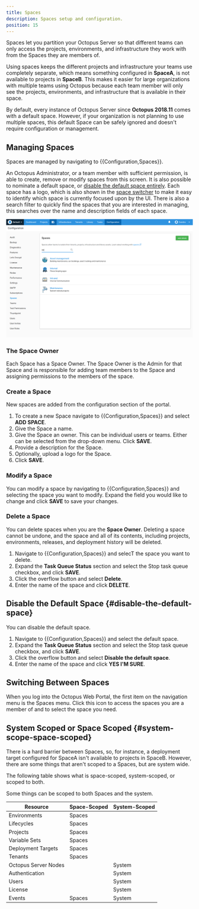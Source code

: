 ```yaml
---
title: Spaces
description: Spaces setup and configuration.
position: 15
---
```


Spaces let you partition your Octopus Server so that different teams can only access the projects, environments, and infrastructure they work with from the Spaces they are members of. 

Using spaces keeps the different projects and infrastructure your teams use completely separate, which means something configured in **SpaceA**, is not available to projects in **SpaceB**. This makes it easier for large organizations with multiple teams using Octopus because each team member will only see the projects, environments, and infrastructure that is available in their space.

By default, every instance of Octopus Server since **Octopus 2018.11** comes with a default space. However, if your organization is not planning to use multiple spaces, this default Space can be safely ignored and doesn't require configuration or management. 

## Managing Spaces

Spaces are managed by navigating to {{Configuration,Spaces}}.

An Octopus Administrator, or a team member with sufficient permission, is able to create, remove or modify spaces from this screen. It is also possible to nominate a default space, or [disable the default space entirely](#disable-the-default-space). Each space has a logo, which is also shown in the [space switcher](#switching-between-spaces) to make it easy to identify which space is currently focused upon by the UI. There is also a search filter to quickly find the spaces that you are interested in managing, this searches over the name and description fields of each space.

![Spaces configuration page](spaces-configuration.png)

### The Space Owner

Each Space has a Space Owner. The Space Owner is the Admin for that Space and is responsible for adding team members to the Space and assigning permissions to the members of the space.

### Create a Space

New spaces are added from the configuration section of the portal.

1. To create a new Space navigate to {{Configuration,Spaces}} and select **ADD SPACE**.
2. Give the Space a name.
3. Give the Space an owner. This can be individual users or teams. Either can be selected from the drop-down menu. Click **SAVE**.
4. Provide a description for the Space.
5. Optionally, upload a logo for the Space.
6. Click **SAVE**.

### Modify  a Space

You can modify a space by navigating to {{Configuration,Spaces}} and selecting the space you want to modify. Expand the field you would like to change and click **SAVE** to save your changes.

### Delete a Space

You can delete spaces when you are the **Space Owner**. Deleting a space cannot be undone, and the space and all of its contents, including projects, environments, releases, and deployment history will be deleted.

1. Navigate to {{Configuration,Spaces}} and selecT the space you want to delete.
1. Expand the **Task Queue Status** section and select the Stop task queue checkbox, and click **SAVE**.
1. Click the overflow button and select **Delete**.
1. Enter the name of the space and click **DELETE**.

## Disable the Default Space {#disable-the-default-space}

You can disable the default space. <!-- content explaining the ramifications goes here -->

1. Navigate to {{Configuration,Spaces}} and select the default space.
1. Expand the **Task Queue Status** section and select the Stop task queue checkbox, and click **SAVE**.
1. Click the overflow button and select **Disable the default space**.
1. Enter the name of the space and click **YES I'M SURE**.


## Switching Between Spaces

When you log into the Octopus Web Portal, the first item on the navigation menu is the Spaces menu. Click this icon to access the spaces you are a member of and to select the space you need.

## System Scoped or Space Scoped {#system-scope-space-scoped}

There is a hard barrier between Spaces, so, for instance, a deployment target configured for SpaceA isn't available to projects in SpaceB. However, there are some things that aren't scoped to a Spaces, but are system wide. <!-- content explaining why things are scoped the way they are goes here -->

The following table shows what is space-scoped, system-scoped, or scoped to both.

Some things can be scoped to both Spaces and the system.

| Resource               | Space-Scoped                       | System-Scoped      |
| ------------------ | --------------------------- | ---------- |
| Environments | Spaces |  |
| Lifecycles   | Spaces  |  |
| Projects | Spaces |  |
| Variable Sets | Spaces |  |
| Deployment Targets | Spaces |  |
| Tenants | Spaces |  |
| Octopus Server Nodes |  | System  |
| Authentication |  | System |
| Users |  | System |
| License |  | System |
| Events | Spaces | System |
